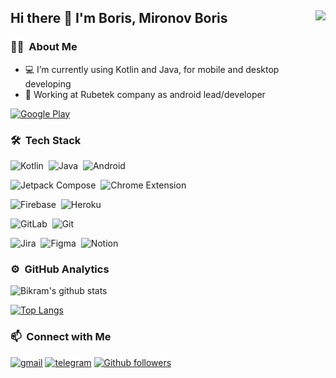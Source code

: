 ## Hi there 👋 I'm Boris, Mironov Boris <img align="right" src="https://komarev.com/ghpvc/?username=goderfly&color=269077">
### 👨🏻‍ &nbsp;About Me
- 💻 I’m currently using Kotlin and Java, for mobile and desktop developing 
- 🏢 Working at Rubetek company as android lead/developer

[![Google Play](https://img.shields.io/badge/-My_Apps-141a20?style=for-the-badge&logo=Google-Play)](https://play.google.com/store/apps/developer?id=%D0%9C%D0%B8%D1%80%D0%BE%D0%BD%D0%BE%D0%B2+%D0%91%D0%BE%D1%80%D0%B8%D1%81)

### 🛠 &nbsp;Tech Stack
![Kotlin](https://img.shields.io/badge/-Kotlin-141a20?style=flat&logo=kotlin)&nbsp;
![Java](https://img.shields.io/badge/-Java-141a20?style=flat&logo=OpenJDK&logoColor=FFA518)&nbsp;
![Android](https://img.shields.io/badge/-Android-141a20?style=flat&logo=android)&nbsp;

![Jetpack Compose](https://img.shields.io/badge/-Jetpack_Compose-141a20?style=flat&logo=Jetpack-Compose)&nbsp;
![Chrome Extension](https://img.shields.io/badge/-Chrome_Extension-141a20?style=flat&logo=google-chrome)&nbsp;

![Firebase](https://img.shields.io/badge/-Firebase-141a20?style=flat&logo=firebase)&nbsp;
![Heroku](https://img.shields.io/badge/-Heroku-141a20?style=flat&logo=Heroku)&nbsp;

![GitLab](https://img.shields.io/badge/-GitLab-141a20?style=flat&logo=gitlab)&nbsp;
![Git](https://img.shields.io/badge/-Git-141a20?style=flat&logo=git)&nbsp;

![Jira](https://img.shields.io/badge/-_Jira-141a20?style=flat&logo=jira)&nbsp;
![Figma](https://img.shields.io/badge/-_Figma-141a20?style=flat&logo=figma)&nbsp;
![Notion](https://img.shields.io/badge/-_Notion-141a20?style=flat&logo=Notion)&nbsp;


### ⚙️ &nbsp;GitHub Analytics
![Bikram's github stats](https://github-readme-stats.vercel.app/api?username=goderfly&theme=gotham&show_icons=true)&nbsp; 

[![Top Langs](https://github-readme-stats.vercel.app/api/top-langs/?username=goderfly&layout=compact&exclude_repo=goderfly.github.io&theme=gotham)](https://github.com/goderfly/github-readme-stats)

### 📫 &nbsp;Connect with Me
[![gmail](https://img.shields.io/badge/-goderfly@yandex.ru-D14836?style=social&logo=gmail&logoColor=red)](mailto:goderfly@yandex.ru)
[![telegram](https://img.shields.io/badge/-@Mironov_Boris-0e3e55?style=social&logo=Telegram&logoColor=white)](https://t.me/Mironov_Boris)
[![Github followers](https://img.shields.io/github/followers/goderfly?style=social)]()

